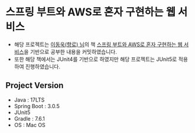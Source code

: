 # 스프링 부트와 AWS로 혼자 구현하는 웹 서비스
- 해당 프로젝트는 [이동욱(향로) 님]의 책 [스프링 부트와 AWS로 혼자 구현하는 웹 서비스]을 기반으로 공부한 내용을 커밋하였습니다.
- 또한 해당 책에서는 JUnit4를 기반으로 하였지만 해당 프로젝트는 JUnit5로 적용하여 진행하였습니다.

## Project Version
- Java : 17LTS
- Spring Boot : 3.0.5
- JUnit5
- Gradle : 7.6.1
- OS : Mac OS

<!-- Links -->
[이동욱(향로) 님]: https://jojoldu.tistory.com/
[스프링 부트와 AWS로 혼자 구현하는 웹 서비스]: https://jojoldu.tistory.com/463